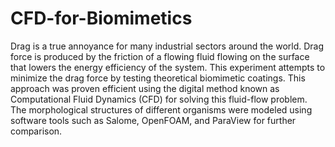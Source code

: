 # CFD-for-Biomimetics
Drag is a true annoyance for many industrial sectors around the world. Drag force is produced by the friction of a flowing fluid flowing on the surface that lowers the energy efficiency of the system. This experiment attempts to minimize the drag force by testing theoretical biomimetic coatings. This approach was proven efficient using the digital method known as Computational Fluid Dynamics (CFD) for solving this fluid-flow problem. The morphological structures of different organisms were modeled using software tools such as Salome, OpenFOAM, and ParaView for further comparison.
